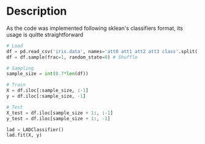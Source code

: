 # Description
As the code was implemented following sklean's classifiers format, its usage is quitte straightforward

```py
# Load
df = pd.read_csv('iris.data', names='att0 att1 att2 att3 class'.split())
df = df.sample(frac=1, random_state=0) # Shuffle

# Sampling
sample_size = int(0.7*len(df))

# Train
X = df.iloc[:sample_size, :-1]
y = df.iloc[:sample_size, -1]

# Test
X_test = df.iloc[sample_size + 1:, :-1]
y_test = df.iloc[sample_size + 1:, -1]

lad = LADClassifier()
lad.fit(X, y)
```